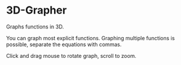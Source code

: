 # 3D-Grapher
Graphs functions in 3D.

You can graph most explicit functions. Graphing multiple functions is possible, separate the equations with commas.

Click and drag mouse to rotate graph, scroll to zoom.
